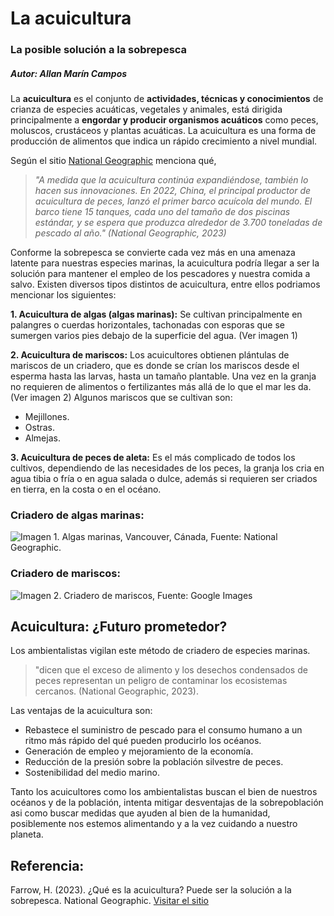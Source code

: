 # **La acuicultura**
### **La posible solución a la sobrepesca**
##### *Autor: Allan Marín Campos*

La **acuicultura** es el conjunto de **actividades, técnicas y conocimientos** de crianza de especies acuáticas, vegetales y animales, está dirigida principalmente a **engordar y producir organismos acuáticos** como peces, moluscos, crustáceos y plantas acuáticas.
La acuicultura es una forma de producción de alimentos que indica un rápido crecimiento a nivel mundial.


Según el sitio [National Geographic](https://www.nationalgeographic.com/) menciona qué,


>*"A medida que la acuicultura continúa expandiéndose, también lo hacen sus innovaciones. En 2022, China, el principal productor de acuicultura de peces, lanzó el primer barco acuícola del mundo. El barco tiene 15 tanques, cada uno del tamaño de dos piscinas estándar, y se espera que produzca alrededor de 3.700 toneladas de pescado al año." (National Geographic, 2023)*

Conforme la sobrepesca se convierte cada vez más en una amenaza latente para nuestras especies marinas, la acuicultura podría llegar a ser la solución para mantener el empleo de los pescadores y nuestra comida a salvo. Existen diversos tipos distintos de acuicultura, entre ellos podriamos mencionar los siguientes:

**1. Acuicultura de algas (algas marinas):** Se cultivan principalmente en palangres o cuerdas horizontales, tachonadas con esporas que se sumergen varios pies debajo de la superficie del agua. (Ver imagen 1)

**2. Acuicultura de mariscos:** Los acuicultores obtienen plántulas de mariscos de un criadero, que es donde se crían los mariscos desde el esperma hasta las larvas, hasta un tamaño plantable. Una vez en la granja no requieren de alimentos o fertilizantes más allá de lo que el mar les da.(Ver imagen 2) Algunos mariscos que se cultivan son:

* Mejillones.
* Ostras.
* Almejas.

**3. Acuicultura de peces de aleta:** Es el más complicado de todos los cultivos, dependiendo de las necesidades de los peces, la granja los cria en agua tibia o fría o en agua salada o dulce, además si requieren ser criados en tierra, en la costa o en el océano.

  
### **Criadero de algas marinas:**
![**Imagen 1.** Algas marinas, Vancouver, Cánada, Fuente: National Geographic.](c:\Users\marin\Downloads\algasimp.jpg)  


  

### **Criadero de mariscos:**
![**Imagen 2.** Criadero de mariscos, Fuente: Google Images](https://www.agfoundation.org/images/ag_lit_cat/oyster-farm-1404177_1920.jpg)


## **Acuicultura: ¿Futuro prometedor?** 

Los ambientalistas vigilan este método de criadero de especies marinas. 

>"dicen que el exceso de alimento y los desechos condensados de peces representan un peligro de contaminar los ecosistemas cercanos. (National Geographic, 2023).

Las ventajas de la acuicultura son:

- Rebastece el suministro de pescado para el consumo humano a un ritmo más rápido del qué pueden producirlo los océanos.
- Generación de empleo y mejoramiento de la economía.
- Reducción de la presión sobre la población silvestre de peces.
- Sostenibilidad del medio marino.  

Tanto los acuicultores como los ambientalistas buscan el bien de nuestros océanos y de la población, intenta mitigar desventajas de la sobrepoblación asi como buscar medidas que ayuden al bien de la humanidad, posiblemente nos estemos alimentando y a la vez cuidando a nuestro planeta.  


## Referencia:
Farrow, H. (2023). ¿Qué es la acuicultura? Puede ser la solución a la sobrepesca. National Geographic. [Visitar el sitio](https://www.nationalgeographic.com/environment/article/aquaculture-explainer-seaweed-fish-benefits-challenges)
